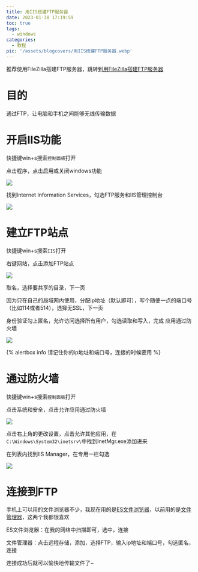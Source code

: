 ```yaml
---
title: 用IIS搭建FTP服务器
date: 2023-01-30 17:19:59
toc: true
tags:
  - windows
categories:
  - 教程
pic: '/assets/blogcovers/用IIS搭建FTP服务器.webp'
---
```


推荐使用FileZilla搭建FTP服务器，跳转到[用FileZilla搭建FTP服务器](/2023/用FileZilla搭建FTP服务器/index.html)

# 目的

通过FTP，让电脑和手机之间能够无线传输数据

# 开启IIS功能

快捷键win+s搜索`控制面板`打开

点击程序，点击启用或关闭windows功能

![](/assets/blogimages/2023/%E7%94%A8IIS%E6%90%AD%E5%BB%BAFTP%E6%9C%8D%E5%8A%A1%E5%99%A8/1694356658119.png)  

找到Internet Information Services，勾选FTP服务和IIS管理控制台

![](/assets/blogimages/2023/%E7%94%A8IIS%E6%90%AD%E5%BB%BAFTP%E6%9C%8D%E5%8A%A1%E5%99%A8/1694356699776.png)  


# 建立FTP站点

快捷键win+s搜索`IIS`打开

右键网站，点击添加FTP站点

![](/assets/blogimages/2023/%E7%94%A8IIS%E6%90%AD%E5%BB%BAFTP%E6%9C%8D%E5%8A%A1%E5%99%A8/1694356729595.png)  

取名，选择要共享的目录，下一页

因为只在自己的局域网内使用，分配ip地址（默认即可），写个随便一点的端口号（比如114或者514），选择无SSL，下一页

身份验证勾上匿名，允许访问选择所有用户，勾选读取和写入，完成
应用通过防火墙

![](/assets/blogimages/2023/%E7%94%A8IIS%E6%90%AD%E5%BB%BAFTP%E6%9C%8D%E5%8A%A1%E5%99%A8/1694356746265.png)  

{% alertbox info 
请记住你的ip地址和端口号，连接的时候要用
%}

# 通过防火墙

快捷键win+s搜索`控制面板`打开

点击系统和安全，点击允许应用通过防火墙

![](/assets/blogimages/2023/%E7%94%A8IIS%E6%90%AD%E5%BB%BAFTP%E6%9C%8D%E5%8A%A1%E5%99%A8/1694356885611.png)  


点击右上角的更改设置，点击允许其他应用，在`C:\Windows\System32\inetsrv\`中找到InetMgr.exe添加进来

在列表内找到IIS Manager，在专用一栏勾选

![](/assets/blogimages/2023/%E7%94%A8IIS%E6%90%AD%E5%BB%BAFTP%E6%9C%8D%E5%8A%A1%E5%99%A8/1694356900925.png)  


# 连接到FTP

手机上可以用的文件浏览器不少，我现在用的是[ES文件浏览器](https://www.coolapk.com/apk/com.estrongs.android.pop)，以前用的是[文件管理器](https://play.google.com/store/apps/details?id=com.alphainventor.filemanager)，这两个我都很喜欢

ES文件浏览器：在我的网络中扫描即可，选中，连接

文件管理器：点击远程存储，添加，选择FTP，输入ip地址和端口号，勾选匿名，连接

连接成功后就可以愉快地传输文件了~